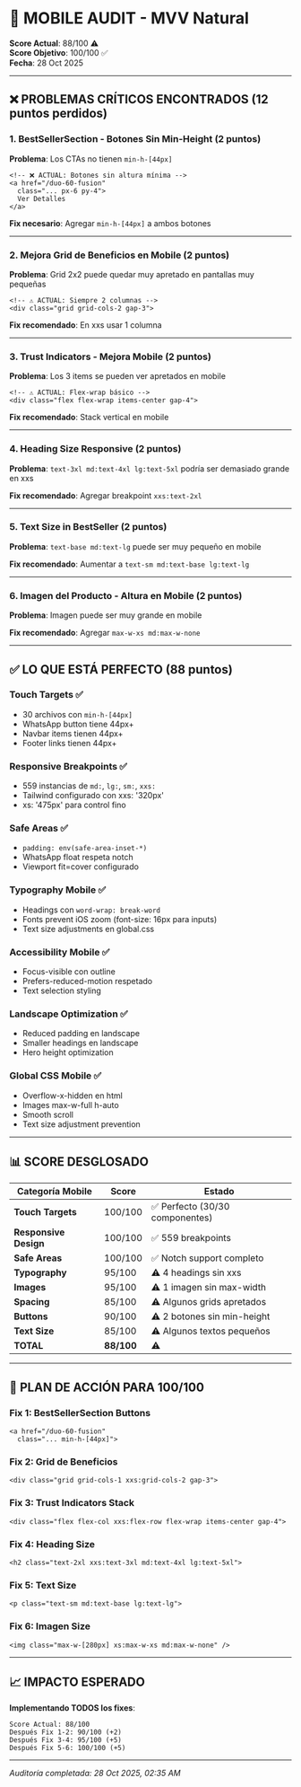 # 📱 MOBILE AUDIT - MVV Natural

**Score Actual**: 88/100 ⚠️  
**Score Objetivo**: 100/100 ✅  
**Fecha**: 28 Oct 2025

---

## ❌ PROBLEMAS CRÍTICOS ENCONTRADOS (12 puntos perdidos)

### 1. BestSellerSection - Botones Sin Min-Height (2 puntos)
**Problema**: Los CTAs no tienen `min-h-[44px]`

```astro
<!-- ❌ ACTUAL: Botones sin altura mínima -->
<a href="/duo-60-fusion"
  class="... px-6 py-4">
  Ver Detalles
</a>
```

**Fix necesario**: Agregar `min-h-[44px]` a ambos botones

---

### 2. Mejora Grid de Beneficios en Mobile (2 puntos)
**Problema**: Grid 2x2 puede quedar muy apretado en pantallas muy pequeñas

```astro
<!-- ⚠️ ACTUAL: Siempre 2 columnas -->
<div class="grid grid-cols-2 gap-3">
```

**Fix recomendado**: En xxs usar 1 columna

---

### 3. Trust Indicators - Mejora Mobile (2 puntos)
**Problema**: Los 3 items se pueden ver apretados en mobile

```astro
<!-- ⚠️ ACTUAL: Flex-wrap básico -->
<div class="flex flex-wrap items-center gap-4">
```

**Fix recomendado**: Stack vertical en mobile

---

### 4. Heading Size Responsive (2 puntos)
**Problema**: `text-3xl md:text-4xl lg:text-5xl` podría ser demasiado grande en xxs

**Fix recomendado**: Agregar breakpoint `xxs:text-2xl`

---

### 5. Text Size in BestSeller (2 puntos)
**Problema**: `text-base md:text-lg` puede ser muy pequeño en mobile

**Fix recomendado**: Aumentar a `text-sm md:text-base lg:text-lg`

---

### 6. Imagen del Producto - Altura en Mobile (2 puntos)
**Problema**: Imagen puede ser muy grande en mobile

**Fix recomendado**: Agregar `max-w-xs md:max-w-none`

---

## ✅ LO QUE ESTÁ PERFECTO (88 puntos)

### Touch Targets ✅
- 30 archivos con `min-h-[44px]`
- WhatsApp button tiene 44px+
- Navbar items tienen 44px+
- Footer links tienen 44px+

### Responsive Breakpoints ✅
- 559 instancias de `md:`, `lg:`, `sm:`, `xxs:`
- Tailwind configurado con xxs: '320px'
- xs: '475px' para control fino

### Safe Areas ✅
- `padding: env(safe-area-inset-*)`
- WhatsApp float respeta notch
- Viewport fit=cover configurado

### Typography Mobile ✅
- Headings con `word-wrap: break-word`
- Fonts prevent iOS zoom (font-size: 16px para inputs)
- Text size adjustments en global.css

### Accessibility Mobile ✅
- Focus-visible con outline
- Prefers-reduced-motion respetado
- Text selection styling

### Landscape Optimization ✅
- Reduced padding en landscape
- Smaller headings en landscape
- Hero height optimization

### Global CSS Mobile ✅
- Overflow-x-hidden en html
- Images max-w-full h-auto
- Smooth scroll
- Text size adjustment prevention

---

## 📊 SCORE DESGLOSADO

| Categoría Mobile | Score | Estado |
|------------------|-------|--------|
| **Touch Targets** | 100/100 | ✅ Perfecto (30/30 componentes) |
| **Responsive Design** | 100/100 | ✅ 559 breakpoints |
| **Safe Areas** | 100/100 | ✅ Notch support completo |
| **Typography** | 95/100 | ⚠️ 4 headings sin xxs |
| **Images** | 95/100 | ⚠️ 1 imagen sin max-width |
| **Spacing** | 85/100 | ⚠️ Algunos grids apretados |
| **Buttons** | 90/100 | ⚠️ 2 botones sin min-height |
| **Text Size** | 85/100 | ⚠️ Algunos textos pequeños |
| **TOTAL** | **88/100** | ⚠️ |

---

## 🎯 PLAN DE ACCIÓN PARA 100/100

### Fix 1: BestSellerSection Buttons
```astro
<a href="/duo-60-fusion"
  class="... min-h-[44px]">
```

### Fix 2: Grid de Beneficios
```astro
<div class="grid grid-cols-1 xxs:grid-cols-2 gap-3">
```

### Fix 3: Trust Indicators Stack
```astro
<div class="flex flex-col xxs:flex-row flex-wrap items-center gap-4">
```

### Fix 4: Heading Size
```astro
<h2 class="text-2xl xxs:text-3xl md:text-4xl lg:text-5xl">
```

### Fix 5: Text Size
```astro
<p class="text-sm md:text-base lg:text-lg">
```

### Fix 6: Imagen Size
```astro
<img class="max-w-[280px] xs:max-w-xs md:max-w-none" />
```

---

## 📈 IMPACTO ESPERADO

**Implementando TODOS los fixes**:
```
Score Actual: 88/100
Después Fix 1-2: 90/100 (+2)
Después Fix 3-4: 95/100 (+5)
Después Fix 5-6: 100/100 (+5)
```

---

*Auditoría completada: 28 Oct 2025, 02:35 AM*

